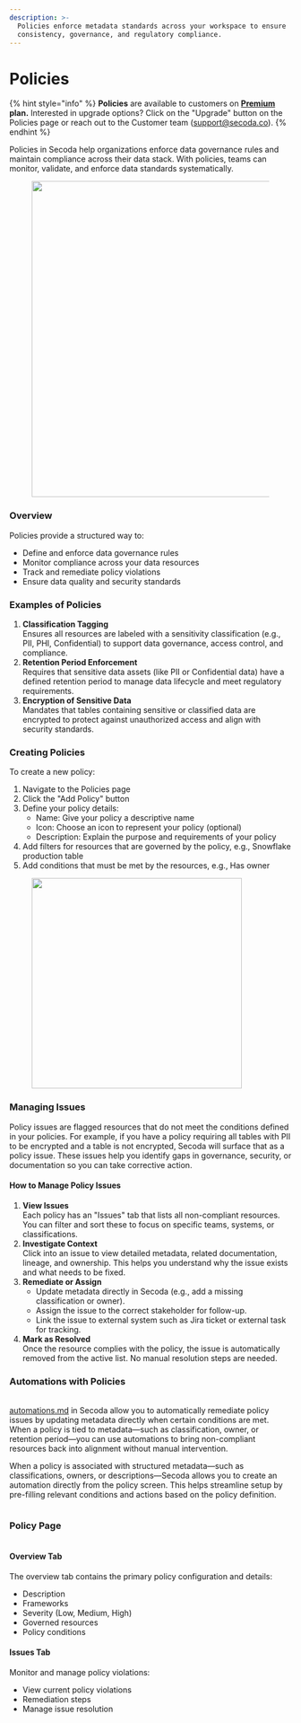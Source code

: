 ```yaml
---
description: >-
  Policies enforce metadata standards across your workspace to ensure
  consistency, governance, and regulatory compliance.
---
```


# Policies

{% hint style="info" %}
**Policies** are available to customers on [**Premium**](https://www.secoda.co/pricing) **plan.** Interested in upgrade options? Click on the "Upgrade" button on the Policies page or reach out to the Customer team (support@secoda.co).
{% endhint %}

Policies in Secoda help organizations enforce data governance rules and maintain compliance across their data stack. With policies, teams can monitor, validate, and enforce data standards systematically.

<figure><img src="https://secoda-public-media-assets.s3.amazonaws.com/742b6056-24f3-42fc-b9ae-b52753f9c4e9.png" alt="" width="563"><figcaption></figcaption></figure>

### Overview

Policies provide a structured way to:

* Define and enforce data governance rules
* Monitor compliance across your data resources
* Track and remediate policy violations
* Ensure data quality and security standards

### Examples of Policies

1. **Classification Tagging**\
   Ensures all resources are labeled with a sensitivity classification (e.g., PII, PHI, Confidential) to support data governance, access control, and compliance.
2. **Retention Period Enforcement**\
   Requires that sensitive data assets (like PII or Confidential data) have a defined retention period to manage data lifecycle and meet regulatory requirements.
3. **Encryption of Sensitive Data**\
   Mandates that tables containing sensitive or classified data are encrypted to protect against unauthorized access and align with security standards.

### Creating Policies

To create a new policy:

1. Navigate to the Policies page
2. Click the "Add Policy" button
3. Define your policy details:
   * Name: Give your policy a descriptive name
   * Icon: Choose an icon to represent your policy (optional)
   * Description: Explain the purpose and requirements of your policy
4. Add filters for resources that are governed by the policy, e.g., Snowflake production table
5. Add conditions that must be met by the resources, e.g., Has owner

<figure><img src="https://secoda-public-media-assets.s3.amazonaws.com/234b8ca6-b78f-420f-b1b9-c95566843302.png" alt="" width="375"><figcaption></figcaption></figure>

### Managing Issues

Policy issues are flagged resources that do not meet the conditions defined in your policies. For example, if you have a policy requiring all tables with PII to be encrypted and a table is not encrypted, Secoda will surface that as a policy issue. These issues help you identify gaps in governance, security, or documentation so you can take corrective action.

#### How to Manage Policy Issues

1. **View Issues**\
   Each policy has an "Issues" tab that lists all non-compliant resources. You can filter and sort these to focus on specific teams, systems, or classifications.
2. **Investigate Context**\
   Click into an issue to view detailed metadata, related documentation, lineage, and ownership. This helps you understand why the issue exists and what needs to be fixed.
3. **Remediate or Assign**
   * Update metadata directly in Secoda (e.g., add a missing classification or owner).
   * Assign the issue to the correct stakeholder for follow-up.
   * Link the issue to external system such as Jira ticket or external task for tracking.
4. **Mark as Resolved**\
   Once the resource complies with the policy, the issue is automatically removed from the active list. No manual resolution steps are needed.

### Automations with Policies

\
[automations.md](automations.md "mention") in Secoda allow you to automatically remediate policy issues by updating metadata directly when certain conditions are met. When a policy is tied to metadata—such as classification, owner, or retention period—you can use automations to bring non-compliant resources back into alignment without manual intervention.

When a policy is associated with structured metadata—such as classifications, owners, or descriptions—Secoda allows you to create an automation directly from the policy screen. This helps streamline setup by pre-filling relevant conditions and actions based on the policy definition.

<figure><img src="https://secoda-public-media-assets.s3.amazonaws.com/f6473a57-3353-4ca0-9b22-d9909ff0aad9.png" alt=""><figcaption></figcaption></figure>



### Policy Page

<figure><img src="https://secoda-public-media-assets.s3.amazonaws.com/9bf579be-d152-48f9-bd6a-4b0553ee188a.png" alt=""><figcaption></figcaption></figure>

#### Overview Tab

The overview tab contains the primary policy configuration and details:

* Description
* Frameworks
* Severity (Low, Medium, High)
* Governed resources
* Policy conditions

#### Issues Tab

Monitor and manage policy violations:

* View current policy violations
* Remediation steps
* Manage issue resolution

